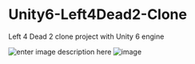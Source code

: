 # Unity6-Left4Dead2-Clone
Left 4 Dead 2 clone project with Unity 6 engine


![enter image description here](https://shared.cloudflare.steamstatic.com/store_item_assets/steam/apps/550/ss_67275710127ce20b62015718dbf84147fde7fc17.jpg?t=1745368562)
![image](https://github.com/user-attachments/assets/43de585b-49ed-465a-9712-bcfff0f4451a)
